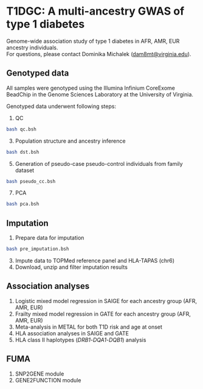 # T1DGC: A multi-ancestry GWAS of type 1 diabetes
Genome-wide association study of type 1 diabetes in AFR, AMR, EUR ancestry individuals. </br>
For questions, please contact Dominika Michalek (dam8mt@virginia.edu).

## Genotyped data
All samples were genotyped using the Illumina Infinium CoreExome BeadChip in the Genome Sciences Laboratory at the University of Virginia. </br>

Genotyped data underwent following steps:
1. QC
```bash
bash qc.bsh
```
3. Population structure and ancestry inference
```bash
bash dst.bsh
```
5. Generation of pseudo-case pseudo-control individuals from family dataset
```bash
bash pseudo_cc.bsh
```
7. PCA
```bash
bash pca.bsh
```

## Imputation
1. Prepare data for imputation
```bash
bash pre_imputation.bsh
```
3. Impute data to TOPMed reference panel and HLA-TAPAS (chr6)
4. Download, unzip and filter imputation results

## Association analyses
1. Logistic mixed model regression in SAIGE for each ancestry group (AFR, AMR, EUR)
2. Frailty mixed model regression in GATE for each ancestry group (AFR, AMR, EUR)
3. Meta-analysis in METAL for both T1D risk and age at onset
4. HLA association analyses in SAIGE and GATE
5. HLA class II haplotypes (_DRB1_-_DQA1_-_DQB1_) analysis

## FUMA
1. SNP2GENE module
2. GENE2FUNCTION module
